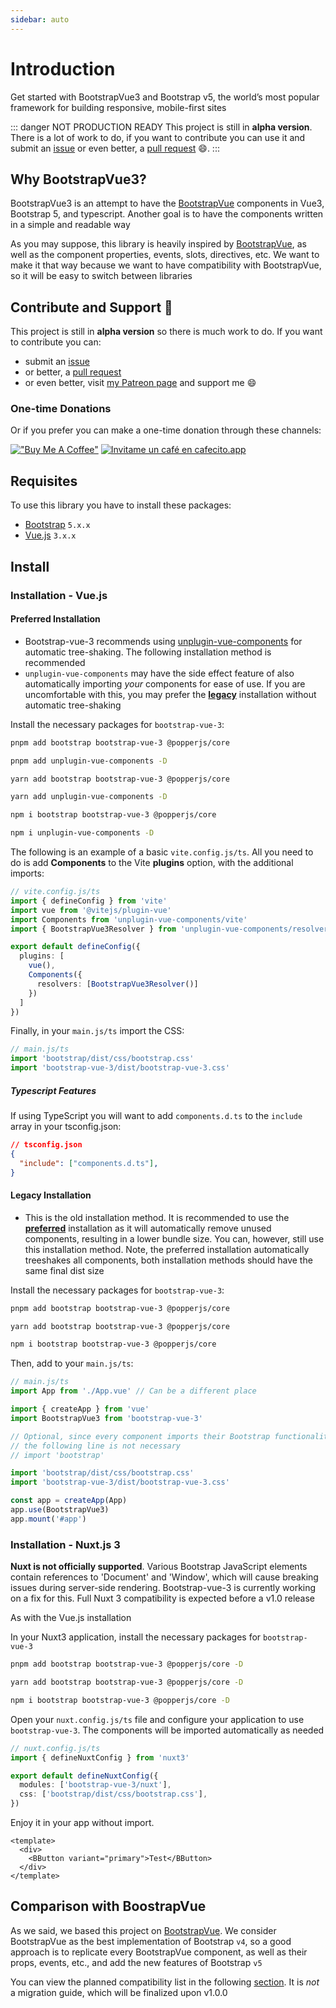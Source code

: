 ```yaml
---
sidebar: auto
---
```


# Introduction

Get started with BootstrapVue3 and Bootstrap v5, the world’s most popular framework for building responsive, mobile-first sites

::: danger NOT PRODUCTION READY
This project is still in **alpha version**. There is a lot of work to do, if you want to contribute you can use it and submit an [issue](https://github.com/cdmoro/bootstrap-vue-3/issues) or even better, a [pull request](https://github.com/cdmoro/bootstrap-vue-3/pulls) 😄.
:::

## Why BootstrapVue3?

BootstrapVue3 is an attempt to have the [BootstrapVue](https://bootstrap-vue.org/) components in Vue3, Bootstrap 5, and typescript. Another goal is to have the components written in a simple and readable way

As you may suppose, this library is heavily inspired by [BootstrapVue](https://bootstrap-vue.org/), as well as the component properties, events, slots, directives, etc. We want to make it that way because we want to have compatibility with BootstrapVue, so it will be easy to switch between libraries

## Contribute and Support 🙌

This project is still in **alpha version** so there is much work to do. If you want to contribute you can:

- submit an [issue](https://github.com/cdmoro/bootstrap-vue-3/issues/new)
- or better, a [pull request](https://github.com/cdmoro/bootstrap-vue-3/pulls)
- or even better, visit [my Patreon page](https://patreon.com/cdmoro) and support me 😄

### One-time Donations

Or if you prefer you can make a one-time donation through these channels:

[!["Buy Me A Coffee"](https://www.buymeacoffee.com/assets/img/custom_images/orange_img.png)](https://www.buymeacoffee.com/cdmoro)
[![Invitame un café en cafecito.app](https://cdn.cafecito.app/imgs/buttons/button_2.svg)](https://cafecito.app/cdmoro)

## Requisites

To use this library you have to install these packages:

- [Bootstrap](https://getbootstrap.com/docs/5.1/getting-started/introduction/) `5.x.x`
- [Vue.js](https://v3.vuejs.org/) `3.x.x`

## Install

### Installation - Vue.js

#### Preferred Installation

- Bootstrap-vue-3 recommends using [unplugin-vue-components](https://github.com/antfu/unplugin-vue-components) for automatic tree-shaking. The following installation method is recommended
- `unplugin-vue-components` may have the side effect feature of also automatically importing _your_ components for ease of use. If you are uncomfortable with this, you may prefer the [**legacy**](#legacy-installation) installation without automatic tree-shaking

Install the necessary packages for `bootstrap-vue-3`:

<CodeGroup>
  <CodeGroupItem title="PNPM" active>

```bash
pnpm add bootstrap bootstrap-vue-3 @popperjs/core

pnpm add unplugin-vue-components -D
```

  </CodeGroupItem>
  <CodeGroupItem title="YARN">

```bash
yarn add bootstrap bootstrap-vue-3 @popperjs/core

yarn add unplugin-vue-components -D
```

  </CodeGroupItem>
  <CodeGroupItem title="NPM">

```bash
npm i bootstrap bootstrap-vue-3 @popperjs/core

npm i unplugin-vue-components -D
```

  </CodeGroupItem>
</CodeGroup>

The following is an example of a basic `vite.config.js/ts`. All you need to do is add **Components** to the Vite **plugins** option, with the additional imports:

```ts
// vite.config.js/ts
import { defineConfig } from 'vite'
import vue from '@vitejs/plugin-vue'
import Components from 'unplugin-vue-components/vite'
import { BootstrapVue3Resolver } from 'unplugin-vue-components/resolvers'

export default defineConfig({
  plugins: [
    vue(),
    Components({
      resolvers: [BootstrapVue3Resolver()]
    })
  ]
})
```

Finally, in your `main.js/ts` import the CSS:

```ts
// main.js/ts
import 'bootstrap/dist/css/bootstrap.css'
import 'bootstrap-vue-3/dist/bootstrap-vue-3.css'
```

##### Typescript Features

If using TypeScript you will want to add `components.d.ts` to the `include` array in your tsconfig.json:

```json
// tsconfig.json
{
  "include": ["components.d.ts"],
}
```

#### Legacy Installation

- This is the old installation method. It is recommended to use the [**preferred**](#preferred-installation) installation as it will automatically remove unused components, resulting in a lower bundle size. You can, however, still use this installation method. Note, the preferred installation automatically treeshakes all components, both installation methods should have the same final dist size

Install the necessary packages for `bootstrap-vue-3`:

<CodeGroup>
  <CodeGroupItem title="PNPM" active>

```bash
pnpm add bootstrap bootstrap-vue-3 @popperjs/core
```

  </CodeGroupItem>
  <CodeGroupItem title="YARN">

```bash
yarn add bootstrap bootstrap-vue-3 @popperjs/core
```

  </CodeGroupItem>
  <CodeGroupItem title="NPM">

```bash
npm i bootstrap bootstrap-vue-3 @popperjs/core
```

  </CodeGroupItem>
</CodeGroup>

Then, add to your `main.js/ts`:

```typescript
// main.js/ts
import App from './App.vue' // Can be a different place

import { createApp } from 'vue'
import BootstrapVue3 from 'bootstrap-vue-3'

// Optional, since every component imports their Bootstrap functionality
// the following line is not necessary
// import 'bootstrap'

import 'bootstrap/dist/css/bootstrap.css'
import 'bootstrap-vue-3/dist/bootstrap-vue-3.css'

const app = createApp(App)
app.use(BootstrapVue3)
app.mount('#app')
```

### Installation - Nuxt.js 3

**Nuxt is not officially supported**. Various Bootstrap JavaScript elements contain references to 'Document' and 'Window', which will cause breaking issues during server-side rendering. Bootstrap-vue-3 is currently working on a fix for this. Full Nuxt 3 compatibility is expected before a v1.0 release

As with the Vue.js installation

In your Nuxt3 application, install the necessary packages for `bootstrap-vue-3`

<CodeGroup>
  <CodeGroupItem title="PNPM" active>

```bash
pnpm add bootstrap bootstrap-vue-3 @popperjs/core -D
```

  </CodeGroupItem>
  <CodeGroupItem title="YARN">

```bash
yarn add bootstrap bootstrap-vue-3 @popperjs/core -D
```

  </CodeGroupItem>
  <CodeGroupItem title="NPM">

```bash
npm i bootstrap bootstrap-vue-3 @popperjs/core -D
```

  </CodeGroupItem>
</CodeGroup>

Open your `nuxt.config.js/ts` file and configure your application to use `bootstrap-vue-3`. The components will be imported automatically as needed

```ts
// nuxt.config.js/ts
import { defineNuxtConfig } from 'nuxt3'

export default defineNuxtConfig({
  modules: ['bootstrap-vue-3/nuxt'],
  css: ['bootstrap/dist/css/bootstrap.css'],
})
```

Enjoy it in your app without import.

```vue
<template>
  <div>
    <BButton variant="primary">Test</BButton>
  </div>
</template>
```

## Comparison with BoostrapVue

As we said, we based this project on [BootstrapVue](https://bootstrap-vue.org/). We consider BootstrapVue as the best implementation of Bootstrap `v4`, so a good approach is to replicate every BootstrapVue component, as well as their props, events, etc., and add the new features of Bootstrap `v5`

<!-- To follow this, we'll implement a parity list where you can view the progress of covered components. This section is not ready yet. -->

You can view the planned compatibility list in the following [section](../reference/parityList.md). It is _not_ a migration guide, which will be finalized upon v1.0.0
